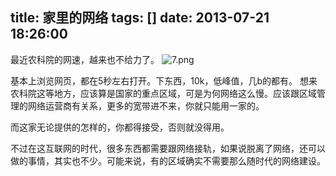 title: 家里的网络
tags: []
date: 2013-07-21 18:26:00
---

最近农科院的网速，越来也不给力了。
![7.png](http://blog.fea-shine.com/usr/uploads/2014/04/1526200805.png)

基本上浏览网页，都在5秒左右打开。下东西，10k，低峰值，几b的都有。
想来农科院这等地方，应该算是国家的重点区域，可是为何网络这么慢。应该跟区域管理的网络运营商有关系，更多的宽带进不来，你就只能用一家的。

而这家无论提供的怎样的，你都得接受，否则就没得用。

不过在这互联网的时代，很多东西都需要跟网络接轨，如果说脱离了网络，还可以做的事情，其实也不少。可能来说，有的区域确实不需要那么随时代的网络建设。